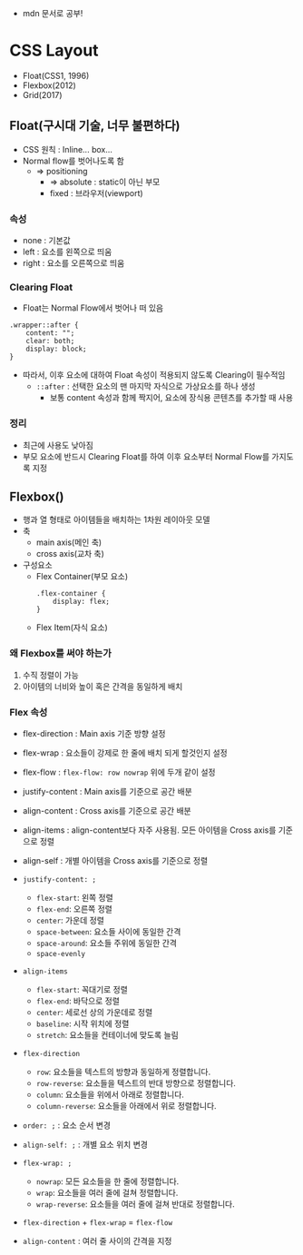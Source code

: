 * mdn 문서로 공부!
# CSS Layout
- Float(CSS1, 1996)
- Flexbox(2012)
- Grid(2017)

## Float(구시대 기술, 너무 불편하다)
- CSS 원칙 : Inline... box...
- Normal flow를 벗어나도록 함
  - => positioning
    - => absolute : static이 아닌 부모
    - fixed : 브라우저(viewport)
### 속성
- none : 기본값
- left : 요소를 왼쪽으로 띄움
- right : 요소를 오른쪽으로 띄움
### Clearing Float
- Float는 Normal Flow에서 벗어나 떠 있음
```
.wrapper::after {
    content: "";
    clear: both;
    display: block;
}
```
- 따라서, 이후 요소에 대하여 Float 속성이 적용되지 않도록 Clearing이 필수적임
  - `::after` : 선택한 요소의 맨 마지막 자식으로 가상요소를 하나 생성
    - 보통 content 속성과 함께 짝지어, 요소에 장식용 콘텐츠를 추가할 때 사용
### 정리
- 최근에 사용도 낮아짐
- 부모 요소에 반드시 Clearing Float를 하여 이후 요소부터 Normal Flow를 가지도록 지정

## Flexbox()
- 행과 열 형태로 아이템들을 배치하는 1차원 레이아웃 모델
- 축
  - main axis(메인 축)
  - cross axis(교차 축)
- 구성요소
  - Flex Container(부모 요소)
    ```
    .flex-container {
        display: flex;
    }
    ```
  - Flex Item(자식 요소)
### 왜 Flexbox를 써야 하는가
1. 수직 정렬이 가능
2. 아이템의 너비와 높이 혹은 간격을 동일하게 배치
### Flex 속성
- flex-direction : Main axis 기준 방향 설정
- flex-wrap : 요소들이 강제로 한 줄에 배치 되게 할것인지 설정
- flex-flow : `flex-flow: row nowrap` 위에 두개 같이 설정
- justify-content : Main axis를 기준으로 공간 배분
- align-content : Cross axis를 기준으로 공간 배분
- align-items : align-content보다 자주 사용됨. 모든 아이템을 Cross axis를 기준으로 정렬
- align-self : 개별 아이템을 Cross axis를 기준으로 정렬

- `justify-content: ;`
  - `flex-start`: 왼쪽 정렬
  - `flex-end`: 오른쪽 정렬
  - `center`: 가운데 정렬
  - `space-between`: 요소들 사이에 동일한 간격
  - `space-around`: 요소들 주위에 동일한 간격
  - `space-evenly`
- `align-items`
  - `flex-start`: 꼭대기로 정렬
  - `flex-end`: 바닥으로 정렬
  - `center`: 세로선 상의 가운데로 정렬
  - `baseline`: 시작 위치에 정렬
  - `stretch`: 요소들을 컨테이너에 맞도록 늘림
- `flex-direction`
  - `row`: 요소들을 텍스트의 방향과 동일하게 정렬합니다.
  - `row-reverse`: 요소들을 텍스트의 반대 방향으로 정렬합니다.
  - `column`: 요소들을 위에서 아래로 정렬합니다.
  - `column-reverse`: 요소들을 아래에서 위로 정렬합니다.
- `order: ;` : 요소 순서 변경
- `align-self: ;` : 개별 요소 위치 변경
- `flex-wrap: ;`
  - `nowrap`: 모든 요소들을 한 줄에 정렬합니다.
  - `wrap`: 요소들을 여러 줄에 걸쳐 정렬합니다.
  - `wrap-reverse`: 요소들을 여러 줄에 걸쳐 반대로 정렬합니다.
- `flex-direction` + `flex-wrap` = `flex-flow`
- `align-content` : 여러 줄 사이의 간격을 지정